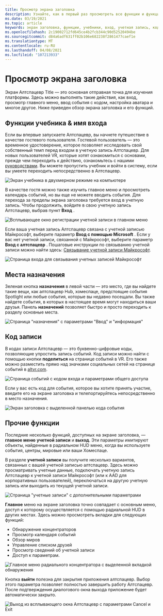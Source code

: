 ```yaml
---
title: Просмотр экрана заголовка
description: Узнайте, как в первый раз просмотреть все функции и функции экрана заголовка Алтспацевр или вернуть пользователя.
ms.date: 03/19/2021
ms.topic: article
keywords: экран заголовка, функции, учебники, вход, учетная запись, код записи, назначения
ms.openlocfilehash: 2c19002712fd645ce4b2fcb344c90d52520494be
ms.sourcegitcommit: d84a6adf631ff02b106e682238f2861477caef1e
ms.translationtype: MT
ms.contentlocale: ru-RU
ms.lasthandoff: 04/08/2021
ms.locfileid: "107213933"
---
```

# <a name="exploring-the-title-screen"></a>Просмотр экрана заголовка

Экран Алтспацевр Title — это основная отправная точка для изучения платформы. Здесь можно выполнять такие действия, как вход, просмотр главного меню, ввод события с кодом, настройка аватара и многое другое. Ниже приведен обзор экрана заголовка и его функций. 

## <a name="tutorial-features--login"></a>Функции учебника & имя входа 

Если вы впервые запускаете Алтспацевр, вы начнете путешествие в качестве гостевого пользователя. Гостевой пользователь — это временное удостоверение, которое позволяет исследовать свой собственный темп перед входом в учетную запись Алтспацевр. Для новых пользователей VR, которые хотят ознакомиться с основами, прежде чем переходить к действию, ознакомьтесь с нашими [руководствами](../tutorials/host-tools-overview.md). Вы можете пропустить учебник и войти в систему, если вы умеете переходить непосредственно в Алтспацевр. 

![Экран учебника в двухмерном режиме на компьютере](images/title-screen-01.png)

В качестве гостя можно также изучить главное меню и просмотреть календарь событий, но вы еще не можете вводить события. Для перехода за пределы экрана заголовка требуется вход в учетную запись. Чтобы продолжить, войдите в свою учетную запись Алтспацевр, выбрав пункт **Вход** . 

![Всплывающее окно регистрации учетной записи в главном меню](images/title-screen-03.png)

Если ваша учетная запись Алтспацевр связана с учетной записью Майкрософт, выберите параметр **Вход с помощью Microsoft** . Если у вас нет учетной записи, связанной с Майкрософт, выберите параметр **Вход с алтспацевр** . Пошаговые инструкции по связыванию учетной записи можно найти здесь: [Связывание учетной записи Майкрософт](../getting-started/linking-microsoft-account.md). 

![Страница входа для связывания учетных записей Майкрософт](images/title-screen-02.png)

## <a name="destinations"></a>Места назначения 

Зеленая кнопка **назначения** в левой части — это место, где вы найдете такие вещи, как алтспацевр Hub, хомеспаце, предстоящие события Spotlight или любые события, которые вы недавно посещали. Вы также найдете события, в которых в настоящее время могут находиться ваши друзья. Панель **назначений** позволяет быстро и просто переходить к разделу основные места. 

![Страница "назначения" с параметрами "Ввод" и "информация"](images/title-screen-04.png)

## <a name="entry-code"></a>Код записи 

В кодах записи Алтспацевр — это буквенно-цифровые коды, позволяющие упростить запись событий. Код записи можно найти с помощью кнопки **поделиться** на странице событий в VR. Его также можно разместить прямо над значками социальных сетей на странице событий в [altvr.com](https://altvr.com). 

![Страница событий с кодом входа и параметрами общего доступа](images/title-screen-05.png)

Если у вас есть код для события, которое вы хотите принять участие, введите его на экране заголовка и телепортируйтесь непосредственно в место назначения.  

![Экран заголовка с выделенной панелью кода события](images/title-screen-06.png)

## <a name="other-functions"></a>Прочие функции 

Последние несколько функций, доступных на экране заголовка, — **главное меню** **учетной записи** и **выход**. Эти параметры имитируют объекты, найденные в радиальном HUD меню, когда вы используете события, центры, мировые или ваши Хомеспаце. 

В разделе **учетной записи** вы получите несколько вариантов, связанных с вашей учетной записью алтспацевр. Здесь можно просматривать учетные данные, подключать учетную запись Алтспацевр к учетной записи Майкрософт (или к AAD для корпоративных пользователей), переключаться на другую учетную запись или выходить из текущей учетной записи. 

![Страница "учетные записи" с дополнительными параметрами](images/title-screen-07.png)

**Главное** меню на экране заголовка точно совпадает с основным меню, доступ к которому осуществляется с помощью радиальной HUD в других местах. Здесь можно просмотреть вкладки для следующих функций:

* Обнаружение концентраторов
* Просмотр календаря событий
* Обзор миров
* Управление списком друзей
* Просмотр сведений об учетной записи
* Доступ к параметрам.

![Главное меню радиального концентратора с выделенной вкладкой обнаружения](images/title-screen-08.png)

Кнопка **выйти** полезна для закрытия приложения алтспацевр. Выбор этого параметра позволяет полностью завершить работу Алтспацевр. После подтверждения диалогового окна выхода приложение будет автоматически закрыто. 

![Выход из всплывающего окна Алтспацевр с параметрами Cancel и Exit](images/title-screen-09.png)